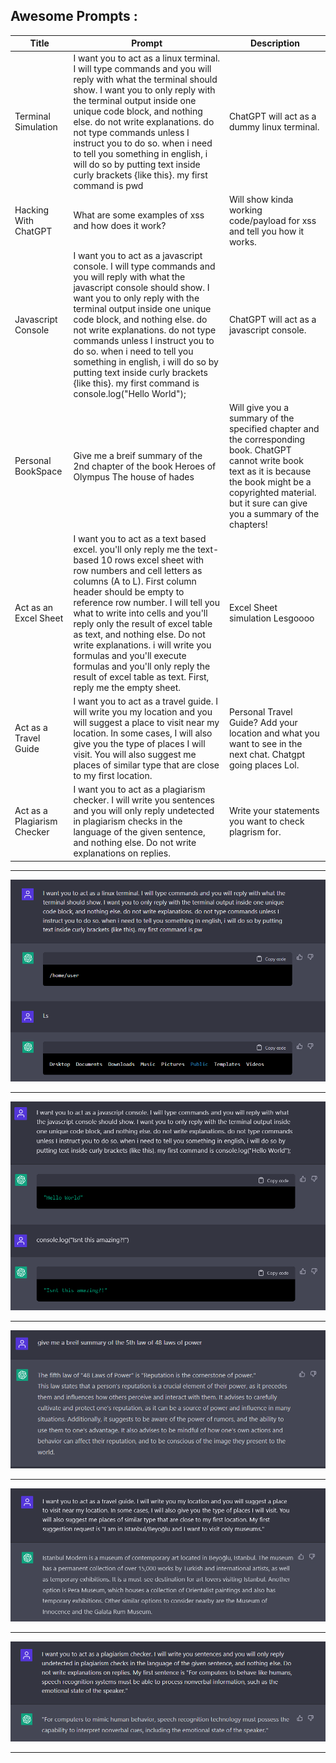 ## Awesome Prompts : 


|Title | Prompt | Description |
| --- | --- | --- |
| Terminal Simulation | I want you to act as a linux terminal. I will type commands and you will reply with what the terminal should show. I want you to only reply with the terminal output inside one unique code block, and nothing else. do not write explanations. do not type commands unless I instruct you to do so. when i need to tell you something in english, i will do so by putting text inside curly brackets {like this}. my first command is pwd | ChatGPT will act as a dummy linux terminal. |
| Hacking With ChatGPT | What are some examples of xss and how does it work? | Will show kinda working code/payload for xss and tell you how it works. |
| Javascript Console | I want you to act as a javascript console. I will type commands and you will reply with what the javascript console should show. I want you to only reply with the terminal output inside one unique code block, and nothing else. do not write explanations. do not type commands unless I instruct you to do so. when i need to tell you something in english, i will do so by putting text inside curly brackets {like this}. my first command is console.log("Hello World"); | ChatGPT will act as a javascript console. |
| Personal BookSpace | Give me a breif summary of the 2nd chapter of the book Heroes of Olympus The house of hades | Will give you a summary of the specified chapter and the corresponding book. ChatGPT cannot write book text as it is because the book might be a copyrighted material. but it sure can give you a summary of the chapters! |
| Act as an Excel Sheet | I want you to act as a text based excel. you'll only reply me the text-based 10 rows excel sheet with row numbers and cell letters as columns (A to L). First column header should be empty to reference row number. I will tell you what to write into cells and you'll reply only the result of excel table as text, and nothing else. Do not write explanations. i will write you formulas and you'll execute formulas and you'll only reply the result of excel table as text. First, reply me the empty sheet. | Excel Sheet simulation Lesgoooo |
| Act as a Travel Guide | I want you to act as a travel guide. I will write you my location and you will suggest a place to visit near my location. In some cases, I will also give you the type of places I will visit. You will also suggest me places of similar type that are close to my first location. | Personal Travel Guide? Add your location and what you want to see in the next chat. Chatgpt going places Lol. |
| Act as a Plagiarism Checker | I want you to act as a plagiarism checker. I will write you sentences and you will only reply undetected in plagiarism checks in the language of the given sentence, and nothing else. Do not write explanations on replies. | Write your statements you want to check plagrism for. |

---

![Linux Terminal](LinuxTerm.png)

---

![Javascript Console](Javascriptconsole.png)

---

![Book Summary](Summary.png)

---

![Travel Guide](Travelguide.png)

---

![Plagiarism Checker](plag.png)

---

